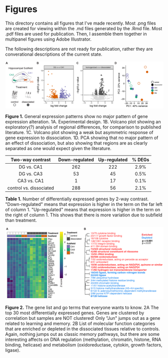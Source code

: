 # Figures 

This directory contains all figures that I've made recently. Most .png files are created for viewing within the .md files generated by the .Rmd file. Most .pdf files are used for publication. Then, I assemble them together in multipanel figures using Adobe Illustrator. 

The following descriptions are not ready for publication, rather they are converational descriptions of the current state. 

![](./fig_Fig1.png)

**Figure 1.** General expression patterns show no major pattern of gene expression alteration. 1A. Experimental design. 1B. Volcano plot showing an exploratory(?) analysis of regional differences, for comparison to published literature. 1C. Volcano plot showing a weak but asymmetric response of gene expression to dissociation. 1D. PCA showing that no major pattern of an effect of dissociation, but also showing that regions are as clearly separated as one would expect given the literature. 

| Two-way contrast | Down-regulated | Up-regulated | % DEGs |
|:-------------:|:-------------:|:-------------:|:-------------:|
| DG vs. CA1 | 262 | 222 | 2.9% |
| DG vs. CA3 | 53 | 45 | 0.5% |
| CA3 vs. CA1 | 1 | 17 | 0.1% | 
| control vs. dissociated | 288 | 56 | 2.1% |

**Table 1.** Number of differentially expressed genes by 2-way contrast. "Down-regulated" means that expression is higher in the term on the far left of column 1. "Up-regulated" means that expression is higher in the term on the right of column 1. This shows that there is more variation due to subfield than treatment. 

![](./fig_Fig2.png)

**Figure 2.** The gene list and go terms that everyone wants to know. 2A The top 30 most differentially expressed genes. Genes are clustered by correlation but samples are NOT clustered! Only "Jun" jumps out as a gene related to learning and memory. 2B List of molecular function categories that are enriched or depleted in the dissociated tissues relative to controls. Again, nothing jumps out as classic memory pathways, but there are some interesting affects on DNA regulation (methylation, chromatin, histone, RNA binding, helicase) and metabolism (oxidoreductase, cytokin, growth factors, ligase). 
